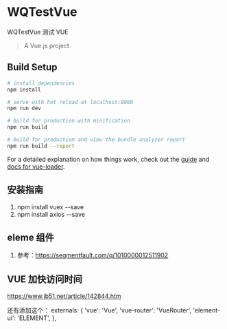 # WQTestVue
WQTestVue 测试 VUE


> A Vue.js project

## Build Setup

``` bash
# install dependencies
npm install

# serve with hot reload at localhost:8080
npm run dev

# build for production with minification
npm run build

# build for production and view the bundle analyzer report
npm run build --report
```

For a detailed explanation on how things work, check out the [guide](http://vuejs-templates.github.io/webpack/) and [docs for vue-loader](http://vuejs.github.io/vue-loader).


## 安装指南
1. npm install vuex --save
2. npm install axios --save


## eleme  组件
1. 参考：https://segmentfault.com/q/1010000012511902


## VUE 加快访问时间
https://www.jb51.net/article/142844.htm


还有添加这个：
  externals: {
    'vue': 'Vue',
    'vue-router': 'VueRouter',
    'element-ui': 'ELEMENT',
  },
